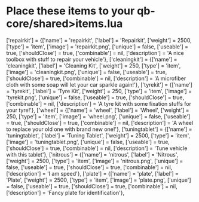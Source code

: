 # Place these items to your qb-core/shared>items.lua

['repairkit']                       = {['name'] = 'repairkit',                         ['label'] = 'Repairkit',                 ['weight'] = 2500,         ['type'] = 'item',         ['image'] = 'repairkit.png',               ['unique'] = false,         ['useable'] = true,      ['shouldClose'] = true,      ['combinable'] = nil,   ['description'] = 'A nice toolbox with stuff to repair your vehicle'},
['cleaningkit']                     = {['name'] = 'cleaningkit',                       ['label'] = 'Cleaning Kit',              ['weight'] = 250,          ['type'] = 'item',         ['image'] = 'cleaningkit.png',             ['unique'] = false,         ['useable'] = true,      ['shouldClose'] = true,      ['combinable'] = nil,   ['description'] = 'A microfiber cloth with some soap will let your car sparkle again!'},
['tyrekit']                         = {['name'] = 'tyrekit',                           ['label'] = 'Tyre Kit',                  ['weight'] = 250,          ['type'] = 'item',         ['image'] = 'tyrekit.png',             ['unique'] = false,         ['useable'] = true,      ['shouldClose'] = true,      ['combinable'] = nil,   ['description'] = 'A tyre kit with some fixation stuffs for your tyre!'},
['wheel']                         = {['name'] = 'wheel',                           ['label'] = 'Wheel',                  ['weight'] = 250,          ['type'] = 'item',         ['image'] = 'wheel.png',             ['unique'] = false,         ['useable'] = true,      ['shouldClose'] = true,      ['combinable'] = nil,   ['description'] = 'A wheel to replace your old one with brand new one!'},
['tuningtablet']                       = {['name'] = 'tuningtablet',                         ['label'] = 'Tuning Tablet',                 ['weight'] = 2500,         ['type'] = 'item',         ['image'] = 'tuningtablet.png',               ['unique'] = false,         ['useable'] = true,      ['shouldClose'] = true,      ['combinable'] = nil,   ['description'] = 'Tune vehicle with this tablet'},
['nitrous']                       = {['name'] = 'nitrous',                         ['label'] = 'Nitrous',                 ['weight'] = 2500,         ['type'] = 'item',         ['image'] = 'nitrous.png',               ['unique'] = false,         ['useable'] = true,      ['shouldClose'] = true,      ['combinable'] = nil,   ['description'] = 'I am speed'},
['plate']                       = {['name'] = 'plate',                         ['label'] = 'Plate',                 ['weight'] = 2500,         ['type'] = 'item',         ['image'] = 'plate.png',               ['unique'] = false,         ['useable'] = true,      ['shouldClose'] = true,      ['combinable'] = nil,   ['description'] = 'Fancy plate for identification'},
